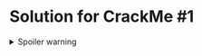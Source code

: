 # Solution for CrackMe #1
<details>
  <summary>Spoiler warning</summary>
The way to solve this crackme is to overcome the obfuscation, and then interpret the bytecode correctly. 
A working key can be generated using this method:

```java
List<Integer> keys = new ArrayList<>();
int           n0   = "XVCe".hashCode() >> 8;
for (int i = 0, j = 0x80000000; i < 128; i++, j -= 0x01000000) { keys.add(n0 - j); }
```

</details>
